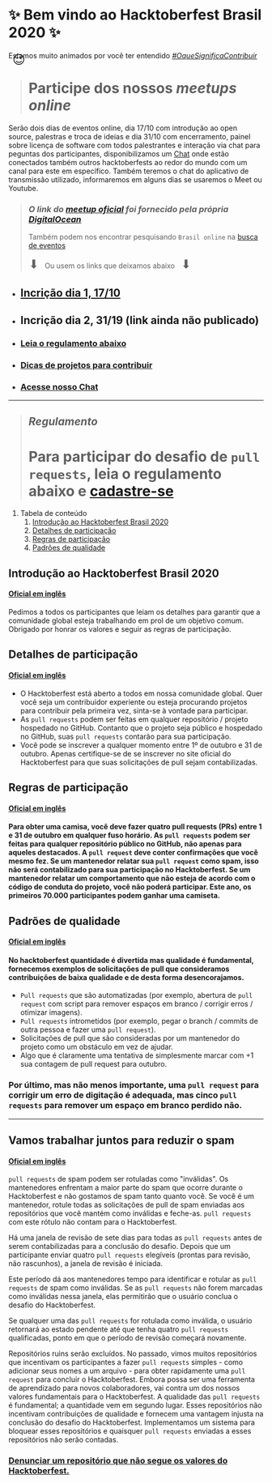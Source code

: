 # :sparkles: **Bem vindo ao Hacktoberfest Brasil 2020** :sparkles:
Estamos muito animados por você ter entendido _[#OqueSignificaContribuir](https://www.google.com/search?q=%23OqueSignificaContribuir)_ <span style="font-size: 24px; line-height: 0px; padding-left: 8px">😉 </span>
# 

> # Participe dos nossos _meetups online_
Serão dois dias de eventos online, dia 17/10 com introdução ao open source, palestras e troca de ideias e dia 31/10 com encerramento, painel sobre licença de software com todos palestrantes e interação via chat para peguntas dos participantes, disponibilizamos um [Chat](https://hacktoberfest.cloud.mattermost.com/main/channels/hackbr) onde estão conectados também outros hacktoberfests ao redor do mundo com um canal para este em específico. Também teremos o chat do aplicativo de transmissão utilizado, informaremos em alguns dias se usaremos o Meet ou Youtube.

> ### _O link do [meetup oficial](http://organize.mlh.io/participants/events/4256-hacktoberfest-brasil-online) foi fornecido pela própria [DigitalOcean](https://hacktoberfest.digitalocean.com/eventkit)_
> 
>
> Também podem nos encontrar pesquisando `Brasil online` na [busca de eventos](https://hacktoberfest.digitalocean.com/events)
> 
>
> <span style="font-size: 24px; padding-right: 8px">⬇︎</span>
> Ou usem os links que deixamos abaixo
> <span style="font-size: 24px; padding-left: 8px">⬇︎</span>

- ## [Incrição dia 1, 17/10](https://organize.mlh.io/participants/events/4256-hacktoberfest-brasil-online)
- ## Incrição dia 2, 31/19 (link ainda não publicado)

- ### [Leia o regulamento abaixo](#introdu%C3%A7%C3%A3o-ao-hacktoberfest-brasil-2020)
- ### [Dicas de projetos para contribuir](./CONTRIBUTING.md)
- ### [Acesse nosso Chat](https://hacktoberfest.cloud.mattermost.com/main/channels/hackbr)

---

> ## _Regulamento_
> # Para participar do desafio de `pull requests`, leia o regulamento abaixo e [cadastre-se](https://hacktoberfest.digitalocean.com/login)

1. Tabela de conteúdo
    1. [Introdução ao Hacktoberfest Brasil 2020](#introdu%C3%A7%C3%A3o-ao-hacktoberfest-brasil-2020)
    1. [Detalhes de participação](#detalhes-de-participa%C3%A7%C3%A3o)
    1. [Regras de participação](#regras-de-participa%C3%A7%C3%A3o)
    1. [Padrões de qualidade](#padr%C3%B5es-de-qualidade)


## Introdução ao Hacktoberfest Brasil 2020
#### [Oficial em inglês](https://hacktoberfest.digitalocean.com/details#get-started)
Pedimos a todos os participantes que leiam os detalhes para garantir que a comunidade global esteja trabalhando em prol de um objetivo comum. Obrigado por honrar os valores e seguir as regras de participação.


## Detalhes de participação
#### [Oficial em inglês](https://hacktoberfest.digitalocean.com/details#details)
- O Hacktoberfest está aberto a todos em nossa comunidade global. Quer você seja um contribuidor experiente ou esteja procurando projetos para contribuir pela primeira vez, sinta-se à vontade para participar.
- As `pull requests` podem ser feitas em qualquer repositório / projeto hospedado no GitHub. Contanto que o projeto seja público e hospedado no GitHub, suas `pull requests` contarão para sua participação.
- Você pode se inscrever a qualquer momento entre 1º de outubro e 31 de outubro. Apenas certifique-se de se inscrever no site oficial do Hacktoberfest para que suas solicitações de pull sejam contabilizadas.


## Regras de participação
#### [Oficial em inglês](https://hacktoberfest.digitalocean.com/details#rules)

#### Para obter uma camisa, você deve fazer quatro pull requests (PRs) entre 1 e 31 de outubro em qualquer fuso horário. As `pull requests` podem ser feitas para qualquer repositório público no GitHub, não apenas para aqueles destacados. A `pull request` deve conter confirmações que você mesmo fez. Se um mantenedor relatar sua `pull request` como spam, isso não será contabilizado para sua participação no Hacktoberfest. Se um mantenedor relatar um comportamento que não esteja de acordo com o código de conduta do projeto, você não poderá participar. Este ano, os primeiros 70.000 participantes podem ganhar uma camiseta.


## Padrões de qualidade
#### [Oficial em inglês](https://hacktoberfest.digitalocean.com/details#quality)

#### No hacktoberfest quantidade é divertida mas qualidade é fundamental, fornecemos exemplos de solicitações de pull que consideramos contribuições de baixa qualidade e de desta forma desencorajamos.

- `Pull requests` que são automatizadas (por exemplo, abertura de `pull request` com script para remover espaços em branco / corrigir erros / otimizar imagens).
- `Pull requests` intrometidos (por exemplo, pegar o branch / commits de outra pessoa e fazer uma `pull request`).
- Solicitações de pull que são consideradas por um mantenedor do projeto como um obstáculo em vez de ajudar.
- Algo que é claramente uma tentativa de simplesmente marcar com +1 sua contagem de pull request para outubro.

### Por último, mas não menos importante, uma `pull request` para corrigir um erro de digitação é adequada, mas cinco `pull requests` para remover um espaço em branco perdido não.

---

## Vamos trabalhar juntos para reduzir o spam
#### [Oficial em inglês](https://hacktoberfest.digitalocean.com/details#spam)


`pull requests` de spam podem ser rotuladas como "inválidas". Os mantenedores enfrentam a maior parte do spam que ocorre durante o Hacktoberfest e não gostamos de spam tanto quanto você. Se você é um mantenedor, rotule todas as solicitações de pull de spam enviadas aos repositórios que você mantém como inválidas e feche-as. `pull requests` com este rótulo não contam para o Hacktoberfest.

Há uma janela de revisão de sete dias para todas as `pull requests` antes de serem contabilizadas para a conclusão do desafio. Depois que um participante enviar quatro `pull requests` elegíveis (prontas para revisão, não rascunhos), a janela de revisão é iniciada.

Este período dá aos mantenedores tempo para identificar e rotular as `pull requests` de spam como inválidas. Se as `pull requests` não forem marcadas como inválidas nessa janela, elas permitirão que o usuário conclua o desafio do Hacktoberfest.

Se qualquer uma das `pull requests` for rotulada como inválida, o usuário retornará ao estado pendente até que tenha quatro `pull requests` qualificadas, ponto em que o período de revisão começará novamente.

Repositórios ruins serão excluídos. No passado, vimos muitos repositórios que incentivam os participantes a fazer `pull requests` simples - como adicionar seus nomes a um arquivo - para obter rapidamente uma `pull request` para concluir o Hacktoberfest. Embora possa ser uma ferramenta de aprendizado para novos colaboradores, vai contra um dos nossos valores fundamentais para o Hacktoberfest. A qualidade das `pull requests` é fundamental; a quantidade vem em segundo lugar. Esses repositórios não incentivam contribuições de qualidade e fornecem uma vantagem injusta na conclusão do desafio do Hacktoberfest. Implementamos um sistema para bloquear esses repositórios e quaisquer `pull requests` enviadas a esses repositórios não serão contadas.

### [Denunciar um repositório que não segue os valores do Hacktoberfest.](https://hacktoberfest.digitalocean.com/report)


